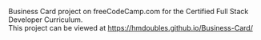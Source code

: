 Business Card project on freeCodeCamp.com for the Certified Full Stack Developer Curriculum. <br>
This project can be viewed at https://hmdoubles.github.io/Business-Card/
